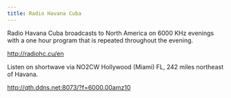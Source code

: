```yaml
---
title: Radio Havana Cuba
---
```

Radio Havana Cuba broadcasts to North America on 6000 KHz
evenings with a one hour program that is repeated throughout
the evening.

http://radiohc.cu/en

Listen on shortwave via NO2CW Hollywood (Miami) FL, 242 miles 
northeast of Havana.

http://qth.ddns.net:8073/?f=6000.00amz10

